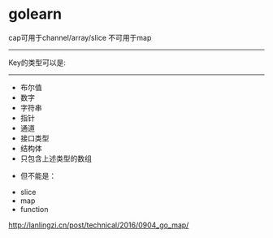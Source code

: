 # golearn

cap可用于channel/array/slice 不可用于map
***


Key的类型可以是:
***
- 布尔值
- 数字
- 字符串
- 指针
- 通道
- 接口类型
- 结构体
- 只包含上述类型的数组

+ 但不能是：
- slice
- map
- function

http://lanlingzi.cn/post/technical/2016/0904_go_map/


